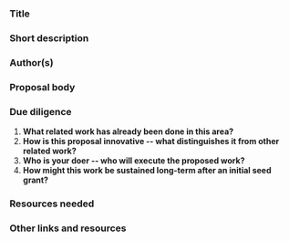 <!--

Please note that by submitting a PR with a new proposal, you agree to release this proposal text under the Creative Commons Zero v1.0 Universal license. See https://github.com/PlaintextGroup/oss-virtual-incubator/blob/main/LICENSE.

If you'd like to submit a proposal yourself, you have two options:

1. Fork this repo and make a copy of [PROPOSAL-TEMPLATE.md](PROPOSAL-TEMPLATE.md). Write up your proposal in the `proposals` directory, then [make a pull request](https://github.com/PlaintextGroup/oss-virtual-incubator/pulls) to this repository.
2. If you'd rather just use a form, [fill out this form][form]. Unless you tell us otherwise, we will copy over your proposal to this GitHub repository.

-->

### Title

<!-- A short, pithy title for the proposal. -->

### Short description

<!-- A short, one-sentence description of the proposal. -->

### Author(s)

<!-- Put your GitHub username(s) here. The proposal author(s) will "own" the proposal and will be able to accept future PRs that change it. -->

### Proposal body

<!-- Explain your proposal. Add as much as you want, within reason! -->

### Due diligence

<!-- Please answer the following due diligence questions; it's okay to answer "N/A" if you don't know yet. -->

1. **What related work has already been done in this area?** <!-- Insert answer here --> 
2. **How is this proposal innovative -- what distinguishes it from other related work?** <!-- -->
3. **Who is your doer -- who will execute the proposed work?** <!-- Insert answer here -->
4. **How might this work be sustained long-term after an initial seed grant?** <!-- Insert answer here -->

### Resources needed

<!-- What resources are needed (grant money, advisors, expertise, etc.) to realize this proposal? -->

### Other links and resources

<!-- Add any other links, images, or resources that are relevant to the proposal -->
